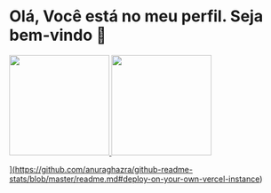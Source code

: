 # Olá, Você está no meu perfil. Seja bem-vindo 👋

<div>
<a href="https://github.com/lucassoneca">
<img loading="lazy" height="180em" src="https://github-readme-stats.vercel.app/api/top-langs/?username=lucassoneca&layout=compact&langs_count=7&theme=dracula"/>
<img loading="lazy" height="180em" src="https://github-readme-stats.vercel.app/api?username=lucassoneca&show_icons=true&theme=dracula&include_all_commits=true&count_private=true"/>
</div>

](https://github.com/anuraghazra/github-readme-stats/blob/master/readme.md#deploy-on-your-own-vercel-instance)
